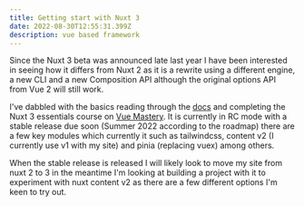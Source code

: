 ```yaml
---
title: Getting start with Nuxt 3
date: 2022-08-30T12:55:31.399Z
description: vue based framework
---
```

Since the Nuxt 3 beta was announced late last year I have been interested in seeing how it differs from Nuxt 2 as it is a rewrite using a different engine, a new CLI and a new Composition API although the original options API from Vue 2 will still work.

I've dabbled with the basics reading through the [docs](https://v3.nuxtjs.org/getting-started/quick-start) and completing the Nuxt 3 essentials course on [Vue Mastery](https://vuemastery.com). It is currently in RC mode with a stable release due soon (Summer 2022 according to the roadmap) there are a few key modules which currently it such as tailwindcss, content v2 (I currently use v1 with my site) and pinia (replacing vuex) among others.

When the stable release is released I will likely look to move my site from nuxt 2 to 3 in the meantime I'm looking at building a project with it to experiment with nuxt content v2 as there are a few different options I'm keen to try out.
